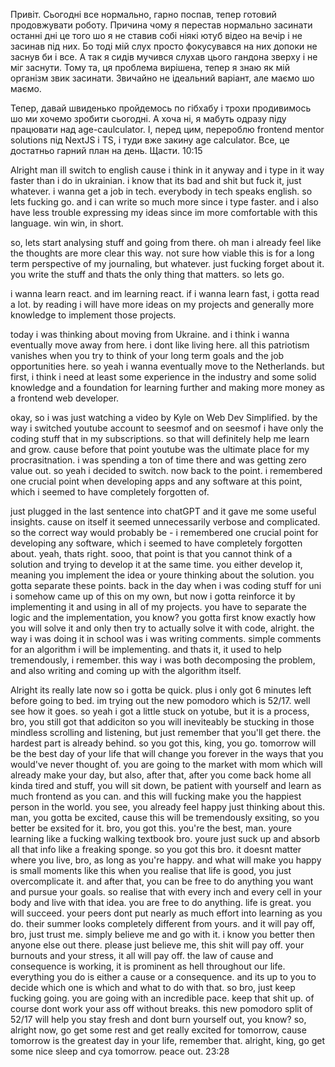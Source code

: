 Привіт. Сьогодні все нормально, гарно поспав, тепер готовий продовжувати роботу. Причина чому я перестав нормально засинати останні дні це того шо я не ставив собі ніякі ютуб відео на вечір і не засинав під них. Бо тоді мій слух просто фокусувався на них допоки не заснув би і все. А так я сидів мучився слухав цього гандона зверху і не міг заснути. Тому та, ця проблема вирішена, тепер я знаю як мій організм звик засинати. Звичайно не ідеальний варіант, але маємо шо маємо.

Тепер, давай швиденько пройдемось по гібхабу і трохи продивимось шо ми хочемо зробити сьогодні. А хоча ні, я мабуть одразу піду працювати над age-caulculator. І, перед цим, перероблю frontend mentor solutions під NextJS і TS, і туди вже закину age calculator. Все, це достатньо гарний план на день. Щасти. 10:15

Alright man ill switch to english cause i think in it anyway and i type in it way faster than i do in ukrainian. i know that its bad and shit but fuck it, just whatever. i wanna get a job in tech. everybody in tech speaks english. so lets fucking go. and i can write so much more since i type faster. and i also have less trouble expressing my ideas since im more comfortable with this language. win win, in short.

so, lets start analysing stuff and going from there. oh man i already feel like the thoughts are more clear this way. not sure how viable this is for a long term perspective of my journaling, but whatever. just fucking forget about it. you write the stuff and thats the only thing that matters. so lets go.

i wanna learn react. and im learning react. if i wanna learn fast, i gotta read a lot. by reading i will have more ideas on my projects and generally more knowledge to implement those projects.

today i was thinking about moving from Ukraine. and i think i wanna eventually move away from here. i dont like living here. all this patriotism vanishes when you try to think of your long term goals and the job opportunities here. so yeah i wanna eventually move to the Netherlands. but first, i think i need at least some experience in the industry and some solid knowledge and a foundation for learning further and making more money as a frontend web developer.

okay, so i was just watching a video by Kyle on Web Dev Simplified. by the way i switched youtube account to seesmof and on seesmof i have only the coding stuff that in my subscriptions. so that will definitely help me learn and grow. cause before that point youtube was the ultimate place for my procrasitnation. i was spending a ton of time there and was getting zero value out. so yeah i decided to switch. now back to the point. i remembered one crucial point when developing apps and any software at this point, which i seemed to have completely forgotten of.

just plugged in the last sentence into chatGPT and it gave me some useful insights. cause on itself it seemed unnecessarily verbose and complicated. so the correct way would probably be - i remembered one crucial point for developing any software, which i seemed to have completely forgotten about. yeah, thats right. sooo, that point is that you cannot think of a solution and trying to develop it at the same time. you either develop it, meaning you implement the idea or youre thinking about the solution. you gotta separate these points. back in the day when i was coding stuff for uni i somehow came up of this on my own, but now i gotta reinforce it by implementing it and using in all of my projects. you have to separate the logic and the implementation, you know? you gotta first know exactly how you will solve it and only then try to actually solve it with code, alright. the way i was doing it in school was i was writing comments. simple comments for an algorithm i will be implementing. and thats it, it used to help tremendously, i remember. this way i was both decomposing the problem, and also writing and coming up with the algorithm itself.

Alright its really late now so i gotta be quick. plus i only got 6 minutes left before going to bed. im trying out the new pomodoro which is 52/17. well see how it goes. so yeah i got a little stuck on yotube, but it is a process, bro, you still got that addiciton so you will ineviteably be stucking in those mindless scrolling and listening, but just remember that you'll get there. the hardest part is already behind. so you got this, king, you go. tomorrow will be the best day of your life that will change you forever in the ways that you would've never thought of. you are going to the market with mom which will already make your day, but also, after that, after you come back home all kinda tired and stuff, you will sit down, be patient with yourself and learn as much frontend as you can. and this will fucking make you the happiest person in the world. you see, you already feel happy just thinking about this. man, you gotta be excited, cause this will be tremendously exsiting, so you better be exsited for it. bro, you got this. you're the best, man. youre learning like a fucking walking textbook bro. youre just suck up and absorb all that info like a freaking sponge. so you got this bro. it doesnt matter where you live, bro, as long as you're happy. and what will make you happy is small moments like this when you realise that life is good, you just overcomplicate it. and after that, you can be free to do anything you want and pursue your goals. so realise that with every inch and every cell in your body and live with that idea. you are free to do anything. life is great. you will succeed. your peers dont put nearly as much effort into learning as you do. their summer looks completely different from yours. and it will pay off, bro, just trust me. simply believe me and go with it. i know you better then anyone else out there. please just believe me, this shit will pay off. your burnouts and your stress, it all will pay off. the law of cause and consequence is working, it is prominent as hell throughout our life. everything you do is either a cause or a consequence. and its up to you to decide which one is which and what to do with that. so bro, just keep fucking going. you are going with an incredible pace. keep that shit up. of course dont work your ass off without breaks. this new pomodoro split of 52/17 will help you stay fresh and dont burn yourself out, you know? so, alright now, go get some rest and get really excited for tomorrow, cause tomorrow is the greatest day in your life, remember that. alright, king, go get some nice sleep and cya tomorrow. peace out. 23:28